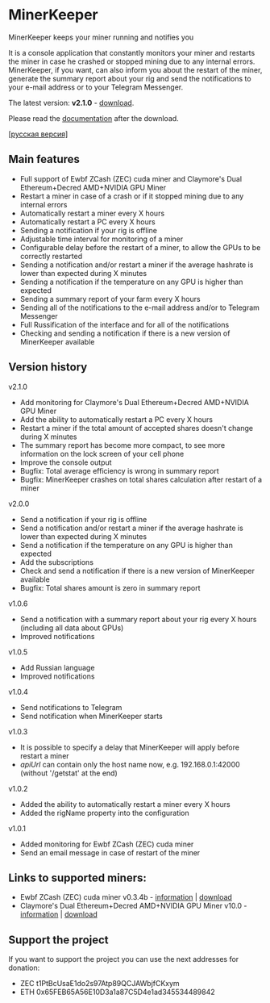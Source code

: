 # MinerKeeper
MinerKeeper keeps your miner running and notifies you

It is a console application that constantly monitors your miner and restarts the miner in case he crashed or stopped mining due to any internal errors.
MinerKeeper, if you want, can also inform you about the restart of the miner, generate the summary report about your rig and send the notifications to your e-mail address or to your Telegram Messenger.

The latest version: **v2.1.0** - [download](https://github.com/anmalkov/minerkeeper/releases/download/v2.1.0/MinerKeeper.2.1.0.zip).

Please read the [documentation](https://github.com/anmalkov/minerkeeper/blob/master/help.md) after the download.

[[русская версия]](https://github.com/anmalkov/minerkeeper/blob/master/README_ru.md)

## Main features

* Full support of Ewbf ZCash (ZEC) cuda miner and Claymore's Dual Ethereum+Decred AMD+NVIDIA GPU Miner
* Restart a miner in case of a crash or if it stopped mining due to any internal errors
* Automatically restart a miner every X hours
* Automatically restart a PC every X hours
* Sending a notification if your rig is offline
* Adjustable time interval for monitoring of a miner
* Configurable delay before the restart of a miner, to allow the GPUs to be correctly restarted
* Sending a notification and/or restart a miner if the average hashrate is lower than expected during X minutes
* Sending a notification if the temperature on any GPU is higher than expected
* Sending a summary report of your farm every X hours
* Sending all of the notifications to the e-mail address and/or to Telegram Messenger
* Full Russification of the interface and for all of the notifications
* Checking and sending a notification if there is a new version of MinerKeeper available

## Version history

v2.1.0
* Add monitoring for Claymore's Dual Ethereum+Decred AMD+NVIDIA GPU Miner
* Add the ability to automatically restart a PC every X hours
* Restart a miner if the total amount of accepted shares doesn't change during X minutes
* The summary report has become more compact, to see more information on the lock screen of your cell phone
* Improve the console output
* Bugfix: Total average efficiency is wrong in summary report
* Bugfix: MinerKeeper crashes on total shares calculation after restart of a miner

v2.0.0
* Send a notification if your rig is offline
* Send a notification and/or restart a miner if the average hashrate is lower than expected during X minutes
* Send a notification if the temperature on any GPU is higher than expected
* Add the subscriptions
* Check and send a notification if there is a new version of MinerKeeper available
* Bugfix: Total shares amount is zero in summary report

v1.0.6
* Send a notification with a summary report about your rig every X hours (including all data about GPUs)
* Improved notifications

v1.0.5
* Add Russian language
* Improved notifications

v1.0.4
* Send notifications to Telegram
* Send notification when MinerKeeper starts

v1.0.3
* It is possible to specify a delay that MinerKeeper will apply before restart a miner
* *apiUrl* can contain only the host name now, e.g. 192.168.0.1:42000 (without '/getstat' at the end)

v1.0.2
* Added the ability to automatically restart a miner every X hours
* Added the rigName property into the configuration

v1.0.1
* Added monitoring for Ewbf ZCash (ZEC) cuda miner
* Send an email message in case of restart of the miner

## Links to supported miners:

* Ewbf ZCash (ZEC) cuda miner v0.3.4b - [information](https://github.com/nanopool/ewbf-miner) | [download](https://github.com/nanopool/ewbf-miner/releases/download/v0.3.4b/Zec.miner.0.3.4b.zip)
* Claymore's Dual Ethereum+Decred AMD+NVIDIA GPU Miner v10.0 - [information](https://github.com/nanopool/Claymore-Dual-Miner) | [download](https://github.com/nanopool/Claymore-Dual-Miner/releases/download/v10.0/Claymore.s.Dual.Ethereum.Decred_Siacoin_Lbry_Pascal.AMD.NVIDIA.GPU.Miner.v10.0.zip)

## Support the project

If you want to support the project you can use the next addresses for donation:
* ZEC t1PtBcUsaE1do2s97Atp89QCJAWbjfCKxym
* ETH 0x65FEB65A56E10D3a1a87C5D4e1ad345534489842
